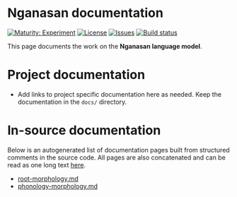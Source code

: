 # Nganasan documentation

[![Maturity: Experiment](https://img.shields.io/badge/Maturity-Experiment-black.svg)](https://giellalt.github.io/MaturityClassification.html)
[![License](https://img.shields.io/github/license/giellalt/lang-nio)](https://raw.githubusercontent.com/giellalt/lang-nio/develop/LICENSE)
[![Issues](https://img.shields.io/github/issues/giellalt/lang-nio)](https://github.com/giellalt/lang-nio/issues)
[![Build status](https://github.com/giellalt/lang-nio/workflows/Speller%20CI+CD/badge.svg)](https://github.com/giellalt/lang-nio/actions)

This page documents the work on the **Nganasan language model**. 

# Project documentation

* Add links to project specific documentation here as needed. Keep the documentation in the `docs/` directory.

# In-source documentation

Below is an autogenerated list of documentation pages built from structured comments in the source code. All pages are also concatenated and can be read as one long text [here](nio.md).
* [root-morphology.md](root-morphology.md)
* [phonology-morphology.md](phonology-morphology.md)
